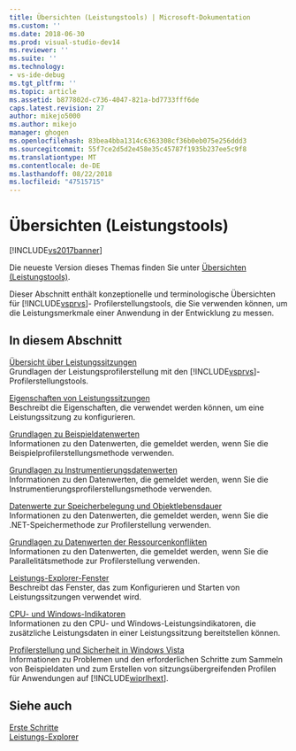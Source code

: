 ```yaml
---
title: Übersichten (Leistungstools) | Microsoft-Dokumentation
ms.custom: ''
ms.date: 2018-06-30
ms.prod: visual-studio-dev14
ms.reviewer: ''
ms.suite: ''
ms.technology:
- vs-ide-debug
ms.tgt_pltfrm: ''
ms.topic: article
ms.assetid: b877802d-c736-4047-821a-bd7733fff6de
caps.latest.revision: 27
author: mikejo5000
ms.author: mikejo
manager: ghogen
ms.openlocfilehash: 83bea4bba1314c6363308cf36b0eb075e256ddd3
ms.sourcegitcommit: 55f7ce2d5d2e458e35c45787f1935b237ee5c9f8
ms.translationtype: MT
ms.contentlocale: de-DE
ms.lasthandoff: 08/22/2018
ms.locfileid: "47515715"
---
```

# <a name="overviews-performance-tools"></a>Übersichten (Leistungstools)
[!INCLUDE[vs2017banner](../includes/vs2017banner.md)]

Die neueste Version dieses Themas finden Sie unter [Übersichten (Leistungstools)](https://docs.microsoft.com/visualstudio/profiling/overviews-performance-tools).  
  
Dieser Abschnitt enthält konzeptionelle und terminologische Übersichten für [!INCLUDE[vsprvs](../includes/vsprvs-md.md)]- Profilerstellungstools, die Sie verwenden können, um die Leistungsmerkmale einer Anwendung in der Entwicklung zu messen.  
  
## <a name="in-this-section"></a>In diesem Abschnitt  
 [Übersicht über Leistungssitzungen](../profiling/performance-session-overview.md)  
 Grundlagen der Leistungsprofilerstellung mit den [!INCLUDE[vsprvs](../includes/vsprvs-md.md)]-Profilerstellungstools.  
  
 [Eigenschaften von Leistungssitzungen](../profiling/performance-session-properties.md)  
 Beschreibt die Eigenschaften, die verwendet werden können, um eine Leistungssitzung zu konfigurieren.  
  
 [Grundlagen zu Beispieldatenwerten](../profiling/understanding-sampling-data-values.md)  
 Informationen zu den Datenwerten, die gemeldet werden, wenn Sie die Beispielprofilerstellungsmethode verwenden.  
  
 [Grundlagen zu Instrumentierungsdatenwerten](../profiling/understanding-instrumentation-data-values.md)  
 Informationen zu den Datenwerten, die gemeldet werden, wenn Sie die Instrumentierungsprofilerstellungsmethode verwenden.  
  
 [Datenwerte zur Speicherbelegung und Objektlebensdauer](../profiling/understanding-memory-allocation-and-object-lifetime-data-values.md)  
 Informationen zu den Datenwerten, die gemeldet werden, wenn Sie die .NET-Speichermethode zur Profilerstellung verwenden.  
  
 [Grundlagen zu Datenwerten der Ressourcenkonflikten](../profiling/understanding-resource-contention-data-values.md)  
 Informationen zu den Datenwerten, die gemeldet werden, wenn Sie die Parallelitätsmethode zur Profilerstellung verwenden.  
  
 [Leistungs-Explorer-Fenster](../profiling/performance-explorer-window.md)  
 Beschreibt das Fenster, das zum Konfigurieren und Starten von Leistungssitzungen verwendet wird.  
  
 [CPU- und Windows-Indikatoren](../profiling/cpu-and-windows-counters.md)  
 Informationen zu den CPU- und Windows-Leistungsindikatoren, die zusätzliche Leistungsdaten in einer Leistungssitzung bereitstellen können.  
  
 [Profilerstellung und Sicherheit in Windows Vista](../profiling/profiling-and-windows-vista-security.md)  
 Informationen zu Problemen und den erforderlichen Schritte zum Sammeln von Beispieldaten und zum Erstellen von sitzungsübergreifenden Profilen für Anwendungen auf [!INCLUDE[wiprlhext](../includes/wiprlhext-md.md)].  
  
## <a name="see-also"></a>Siehe auch  
 [Erste Schritte](../profiling/getting-started-with-performance-tools.md)   
 [Leistungs-Explorer](../profiling/performance-explorer.md)



